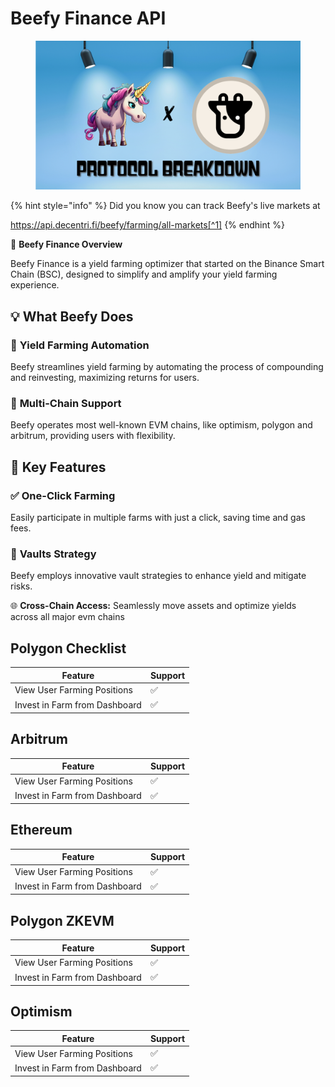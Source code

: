 # Beefy Finance API

<figure><img src="../../.gitbook/assets/beefy.png" alt=""><figcaption></figcaption></figure>

{% hint style="info" %}
Did you know you can track Beefy's live markets at

https://api.decentri.fi/beefy/farming/all-markets[^1]
{% endhint %}

🌟 **Beefy Finance Overview**

&#x20;Beefy Finance is a yield farming optimizer that started on the Binance Smart Chain (BSC), designed to simplify and amplify your yield farming experience.

## 💡 **What Beefy Does**

### 🚜 **Yield Farming Automation**

Beefy streamlines yield farming by automating the process of compounding and reinvesting, maximizing returns for users.&#x20;

### 🔄 **Multi-Chain Support**

Beefy operates most well-known EVM chains, like optimism, polygon and arbitrum, providing users with flexibility.



## 🔗 **Key Features**

### &#x20;✅ **One-Click Farming**

Easily participate in multiple farms with just a click, saving time and gas fees.&#x20;

### 🔄 **Vaults Strategy**

Beefy employs innovative vault strategies to enhance yield and mitigate risks.&#x20;

🌐 **Cross-Chain Access:** Seamlessly move assets and optimize yields across all major evm chains

## Polygon Checklist&#x20;

| Feature                       | Support |
| ----------------------------- | ------- |
| View User Farming Positions   | ✅       |
| Invest in Farm from Dashboard | ✅       |

## Arbitrum

| Feature                       | Support |
| ----------------------------- | ------- |
| View User Farming Positions   | ✅       |
| Invest in Farm from Dashboard | ✅       |

## Ethereum

| Feature                       | Support |
| ----------------------------- | ------- |
| View User Farming Positions   | ✅       |
| Invest in Farm from Dashboard | ✅       |

## Polygon ZKEVM

| Feature                       | Support |
| ----------------------------- | ------- |
| View User Farming Positions   | ✅       |
| Invest in Farm from Dashboard | ✅       |

## Optimism&#x20;

| Feature                       | Support |
| ----------------------------- | ------- |
| View User Farming Positions   | ✅       |
| Invest in Farm from Dashboard | ✅       |

[^1]: 
